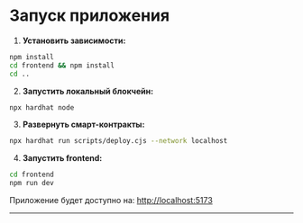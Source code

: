 # Запуск приложения

1. **Установить зависимости:**

```bash
npm install
cd frontend && npm install
cd ..
```

2. **Запустить локальный блокчейн:**

```bash
npx hardhat node
```

3. **Развернуть смарт-контракты:**

```bash
npx hardhat run scripts/deploy.cjs --network localhost
```

4. **Запустить frontend:**

```bash
cd frontend
npm run dev
```

Приложение будет доступно на: [http://localhost:5173](http://localhost:5173)

---
